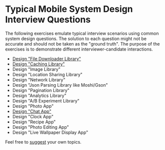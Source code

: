 # Typical Mobile System Design Interview Questions
The following exercises emulate typical interview scenarios using common system design questions. The solution to each question might not be accurate and should not be taken as the "ground truth". The purpose of the exercises is to demonstrate different interviewer-candidate interactions.
- [Design "File Downloader Library"](/exercises/file-downloader-library.md)
- [Design "Caching Library"](/exercises/caching-library.md)
- Design "Image Library"
- Design "Location Sharing Library"
- Design "Network Library"
- Design "Json Parsing Library like Moshi/Gson"
- Design "Pagination Library"
- Design "Analytics Library"
- Design "A/B Experiment Library"
- Design "Photo App"
- [Design "Chat App"](/exercises/chat-app.md)
- Design "Clock App"
- Design "Recipe App"
- Design "Photo Editing App"
- Design "Live Wallpaper Display App"

Feel free to [suggest](https://github.com/weeeBox/mobile-system-design/issues/new) your own topics.
